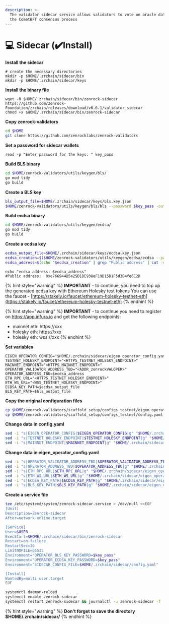 ```yaml
---
description: >-
  The validator sidecar service allows validators to vote on oracle data during
  the CometBFT consensus process
---
```


# 💻 Sidecar (✔️Install)

**Install the sidecar**

```shell
# create the necessary directories
mkdir -p $HOME/.zrchain/sidecar/bin
mkdir -p $HOME/.zrchain/sidecar/keys
```

**Install the binary file**

```shell
wget -O $HOME/.zrchain/sidecar/bin/zenrock-sidecar https://github.com/Zenrock-Foundation/zrchain/releases/download/v6.6.1/validator_sidecar
chmod +x $HOME/.zrchain/sidecar/bin/zenrock-sidecar
```

**Copy zenrock-validators**

```bash
cd $HOME
git clone https://github.com/zenrocklabs/zenrock-validators
```

**Set a password for sidecar wallets**

```shell
read -p "Enter password for the keys: " key_pass
```

**Build BLS binary**

```bash
cd $HOME/zenrock-validators/utils/keygen/bls/
go mod tidy
go build
```

**Create a BLS key**

```bash
bls_output_file=$HOME/.zrchain/sidecar/keys/bls.key.json
$HOME/zenrock-validators/utils/keygen/bls/bls --password $key_pass -output-file $bls_output_file
```

**Build ecdsa binary**

```bash
cd $HOME/zenrock-validators/utils/keygen/ecdsa/
go mod tidy
go build
```

**Create a ecdsa key**

```bash
ecdsa_output_file=$HOME/.zrchain/sidecar/keys/ecdsa.key.json
ecdsa_creation=$($HOME/zenrock-validators/utils/keygen/ecdsa/ecdsa --password $key_pass -output-file $ecdsa_output_file)
ecdsa_address=$(echo "$ecdsa_creation" | grep "Public address" | cut -d: -f2)
```

```shell
echo "ecdsa address: $ecdsa_address"
#Public address:  0xe766944B5a25B1DE938eF19D15D1F5d3B4fe6E2D
```

{% hint style="warning" %}
**IMPORTANT** - to continue, you need to top up the generated ecdsa key with Ethereum Holesky test tokens You can use the faucet - [https://stakely.io/faucet/ethereum-holesky-testnet-eth](https://stakely.io/faucet/ethereum-holesky-testnet-eth)
{% endhint %}

{% hint style="warning" %}
**IMPORTANT** - to continue you need to register on https://app.infura.io and get the following endpoints:&#x20;

* mainnet eth: https://xxx&#x20;
* holesky eth: https://xxx&#x20;
* holesky eth: wss://xxx
{% endhint %}

**Set variables**

```shell
EIGEN_OPERATOR_CONFIG="$HOME/.zrchain/sidecar/eigen_operator_config.yaml"
TESTNET_HOLESKY_ENDPOINT="<HTTPS_TESTNET_HOLESKY_ENDPOINT>"
MAINNET_ENDPOINT="<HTTPS_MAINNET_ENDPOINT>"
OPERATOR_VALIDATOR_ADDRESS_TBD="<ADDR_zenrockVALOPER>"
OPERATOR_ADDRESS_TBU=$ecdsa_address
ETH_RPC_URL="<HTTPS_TESTNET_HOLESKY_ENDPOINT>"
ETH_WS_URL="<WSS_TESTNET_HOLESKY_ENDPOINT>"
ECDSA_KEY_PATH=$ecdsa_output_file
BLS_KEY_PATH=$bls_output_file
```

**Copy the original configuration files**

```bash
cp $HOME/zenrock-validators/scaffold_setup/configs_testnet/eigen_operator_config.yaml $HOME/.zrchain/sidecar/
cp $HOME/zenrock-validators/scaffold_setup/configs_testnet/config.yaml $HOME/.zrchain/sidecar/
```

**Change data in config.yaml**

```bash
sed -i "s|EIGEN_OPERATOR_CONFIG|$EIGEN_OPERATOR_CONFIG|g" "$HOME/.zrchain/sidecar/config.yaml"
sed -i "s|TESTNET_HOLESKY_ENDPOINT|$TESTNET_HOLESKY_ENDPOINT|g" "$HOME/.zrchain/sidecar/config.yaml"
sed -i "s|MAINNET_ENDPOINT|$MAINNET_ENDPOINT|g" "$HOME/.zrchain/sidecar/config.yaml"
```

**Change data in eigen\_operator\_config.yaml**

```bash
sed -i "s|OPERATOR_VALIDATOR_ADDRESS_TBD|$OPERATOR_VALIDATOR_ADDRESS_TBD|g" "$HOME/.zrchain/sidecar/eigen_operator_config.yaml"
sed -i "s|OPERATOR_ADDRESS_TBU|$OPERATOR_ADDRESS_TBU|g" "$HOME/.zrchain/sidecar/eigen_operator_config.yaml"
sed -i "s|ETH_RPC_URL|$ETH_RPC_URL|g" "$HOME/.zrchain/sidecar/eigen_operator_config.yaml"
sed -i "s|ETH_WS_URL|$ETH_WS_URL|g" "$HOME/.zrchain/sidecar/eigen_operator_config.yaml"
sed -i "s|ECDSA_KEY_PATH|$ECDSA_KEY_PATH|g" "$HOME/.zrchain/sidecar/eigen_operator_config.yaml"
sed -i "s|BLS_KEY_PATH|$BLS_KEY_PATH|g" "$HOME/.zrchain/sidecar/eigen_operator_config.yaml"
```

**Create a service file**

```bash
tee /etc/systemd/system/zenrock-sidecar.service > /dev/null <<EOF
[Unit]
Description=Zenrock-sidecar
After=network-online.target

[Service]
User=$USER
ExecStart=$HOME/.zrchain/sidecar/bin/zenrock-sidecar
Restart=on-failure
RestartSec=30
LimitNOFILE=65535
Environment="OPERATOR_BLS_KEY_PASSWORD=$key_pass"
Environment="OPERATOR_ECDSA_KEY_PASSWORD=$key_pass"
Environment="SIDECAR_CONFIG_FILE=$HOME/.zrchain/sidecar/config.yaml"

[Install]
WantedBy=multi-user.target
EOF
```

```bash
systemctl daemon-reload
systemctl enable zenrock-sidecar
systemctl restart zenrock-sidecar && journalctl -u zenrock-sidecar -f -o cat
```

{% hint style="warning" %}
**Don't forget to save the directory $HOME/.zrchain/sidecar/**
{% endhint %}

